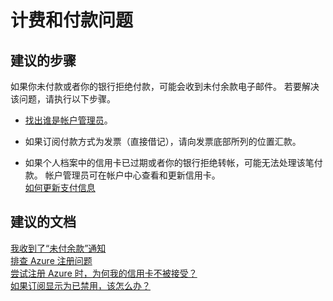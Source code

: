 <properties
    pageTitle="计费和付款问题"
    description="计费和付款问题"
    service="azure-billing"
    resource="billing"
    authors="kasparks"
    displayOrder=""
    selfHelpType="generic"
    supportTopicIds="32454856"
    resourceTags=""
    productPesIds="15659"
    cloudEnvironments="public"
/>


# <a name="billing-and-payment-issues"></a>计费和付款问题

## <a name="recommended-steps"></a>**建议的步骤**

如果你未付款或者你的银行拒绝付款，可能会收到未付余款电子邮件。 若要解决该问题，请执行以下步骤。

* [找出谁是帐户管理员](https://docs.microsoft.com/azure/billing-subscription-transfer#whoisaa)。<br>

* 如果订阅付款方式为发票（直接借记），请向发票底部所列的位置汇款。

* 如果个人档案中的信用卡已过期或者你的银行拒绝转帐，可能无法处理该笔付款。 帐户管理员可在帐户中心查看和更新信用卡。<br>
[如何更新支付信息](https://azure.microsoft.com/documentation/articles/billing-how-to-change-credit-card/)

## <a name="recommended-documents"></a>**建议的文档**

[我收到了“未付余款”通知](https://azure.microsoft.com/documentation/articles/billing-azure-subscription-past-due-balance/)<br>
[排查 Azure 注册问题](https://azure.microsoft.com/documentation/articles/billing-troubleshoot-azure-sign-up-issues/)<br>
[尝试注册 Azure 时，为何我的信用卡不被接受？](https://azure.microsoft.com/documentation/articles/billing-credit-card-fails-during-azure-sign-up/)<br>
[如果订阅显示为已禁用，该怎么办？](https://azure.microsoft.com/documentation/articles/billing-subscription-become-disable/)<br>



<!--HONumber=Dec16_HO4-->


